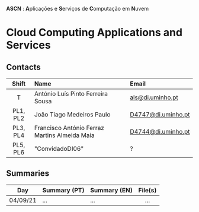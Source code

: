 **ASCN** : **A**plicações e **S**erviços de **C**omputação em **N**uvem 
# Cloud Computing Applications and Services 

## Contacts

| Shift | Name | Email |
|:-:| :------ | :-----------|
| T | António Luís Pinto Ferreira Sousa | als@di.uminho.pt |
| PL1, PL2| João Tiago Medeiros Paulo|  	 	D4747@di.uminho.pt |
| PL3, PL4| Francisco António Ferraz Martins Almeida Maia | D4744@di.uminho.pt |
| PL5, PL6| "ConvidadoDI06" | ? |


## Summaries

| Day | Summary (PT)| Summary (EN)| File(s)|
| :------:| :-----------| :-----------| :-----------:|
| 04/09/21 | ... | ... | ... |



